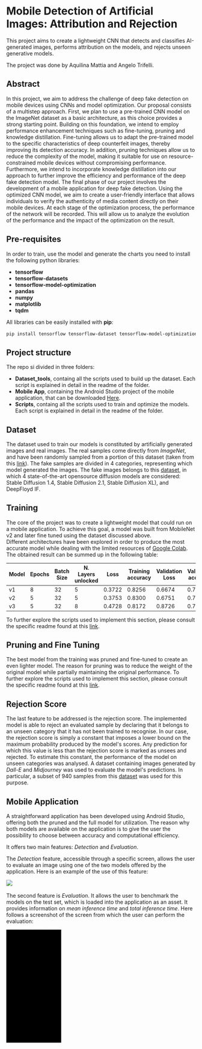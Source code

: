 # Mobile Detection of Artificial Images: Attribution and Rejection

This project aims to create a lightweight CNN that detects and classifies AI-generated images, performs attribution on the models, and rejects unseen generative models.

The project was done by Aquilina Mattia and Angelo Trifelli.

## Abstract

In this project, we aim to address the challenge of deep fake detection on mobile devices using CNNs and model optimization. Our proposal consists of a multistep approach. First, we plan to use a pre-trained CNN model on the ImageNet dataset as a basic architecture, as this choice provides a strong starting point. Building on this foundation, we intend to employ performance enhancement techniques such as fine-tuning, pruning and knowledge distillation. Fine-tuning allows us to adapt the pre-trained model to the specific characteristics of deep counterfeit images, thereby improving its detection accuracy. In addition, pruning techniques allow us to reduce the complexity of the model, making it suitable for use on resource-constrained mobile devices without compromising performance. Furthermore, we intend to incorporate knowledge distillation into our approach to further improve the efficiency and performance of the deep fake detection model. The final phase of our project involves the development of a mobile application for deep fake detection. Using the optimized CNN model, we aim to create a user-friendly interface that allows individuals to verify the authenticity of media content directly on their mobile devices.  At each stage of the optimization process, the performance of the network will be recorded. This will allow us to analyze the evolution of the performance and the impact of the optimization on the result.


## Pre-requisites 

In order to train, use the model and generate the charts you need to install the following python libraries:
* __tensorflow__
* __tensorflow-datasets__
* __tensorflow-model-optimization__
* __pandas__
* __numpy__
* __matplotlib__
* __tqdm__

All libraries can be easily installed with __pip__: 

```bash
pip install tensorflow tensorflow-dataset tensorflow-model-optimization pandas numpy matplotlib tqdm
```

## Project structure

The repo si divided in three folders:
* __Dataset_tools__, containg all the scripts used to build up the dataset. Each script is explained in detail in the readme of the folder.
* __Mobile App__, containing the Android Studio project of the mobile application, that can be downloaded [Here]("Mobile%20App/app/build/outputs/apk/debug/app-debug.apk").
* __Scripts__, containg all the scripts used to train and optimize the models. Each script is explained in detail in the readme of the folder.


## Dataset

The dataset used to train our models is constituted by artificially generated images and real images. The real samples come directly from _ImageNet_, and have been randomly sampled from a portion of this dataset (taken from this [link](https://github.com/TACJu/PartImageNet)).
The fake samples are divided in 4 categories, representing which model generated the images. The fake images belongs to this  [dataset](https://aimagelab.ing.unimore.it/imagelab/page.asp?IdPage=57), in which 4 state-of-the-art opensource diffusion models are considered: Stable Diffusion 1.4, Stable Diffusion 2.1, Stable Diffusion XL), and DeepFloyd IF.

## Training
The core of the project was to create a lightweight model that could run on a mobile application. To achieve this goal, a model was built from MobileNet v2 and later fine tuned using the dataset discussed above.  
Different architectures have been explored in order to produce the most accurate model while dealing with the limited resources of [Google Colab](https://colab.research.google.com/).
The obtained result can be summed up in the following table:

| Model | Epochs | Batch Size | N. Layers unlocked | Loss   | Training accuracy | Validation Loss | Validation accuracy |
|-------|--------|------------|--------------------|--------|-------------------|-----------------|---------------------|
| v1    |    8   |    32      |          5         | 0.3722 |       0.8256      |      0.6674     |        0.7626       |
| v2    |    5   |    32      |          5         | 0.3753 |       0.8300      |      0.6751     |        0.7282       |
| v3    |    5   |    32      |          8         | 0.4728 |       0.8172      |      0.8726     |        0.7125       |


To further explore the scripts used to implement this section, please consult the specific readme found at this [link](https://github.com/Mattia-Aquilina/Computer-Vision-Project/tree/main/Scripts).


## Pruning and Fine Tuning
The best model from the training was pruned and fine-tuned to create an even lighter model. The reason for pruning was to reduce the weight of the original model while partially maintaining the original performance.
To further explore the scripts used to implement this section, please consult the specific readme found at this [link](https://github.com/Mattia-Aquilina/Computer-Vision-Project/tree/main/Scripts).

## Rejection Score

The last feature to be addressed is the rejection score. The implemented model is able to reject an evaluated sample by declaring that it belongs to an unseen category that it has not been trained to recognise. In our case, the rejection score is simply a constant that imposes a lower bound on the maximum probability produced by the model's scores. Any prediction for which this value is less than the rejection score is marked as unsees and rejected.
To estimate this constant, the performance of the model on unseen categories was analysed. A dataset containing images generated by _Dall-E_ and _Midjourney_ was used to evaluate the model's predictions. In particular, a subset of 940 samples from this [dataset](https://www.kaggle.com/datasets/superpotato9/dalle-recognition-dataset) was used for this purpose.

## Mobile Application

A straightforward application has been developed using Android Studio, offering both the pruned and the full model for utilization. The reason why both models are available on the application is to give the user the possibility to choose between accuracy and computational efficiency.

It offers two main features: _Detection_ and _Evaluation_.

The _Detection_ feature, accessible through a specific screen, allows the user to evaluate an image using one of the two models offered by the application. Here is an example of the use of this feature:

<img src="/ReadmeMedia/appSample.gif"  height="300">

The second feature is _Evaluation_. It allows the user to benchmark the models on the test set, which is loaded into the application as an asset. It provides information on _mean inference time_ and _total inference time_. Here follows a screenshot of the screen from which the user can perform the evaluation:

<img src="/ReadmeMedia/eval.gif"  height="300">




